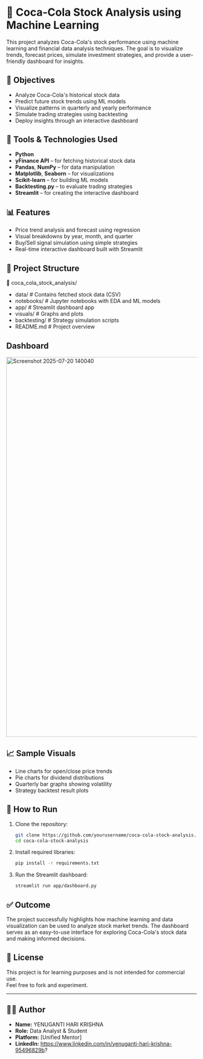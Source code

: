 # 🥤 Coca-Cola Stock Analysis using Machine Learning

This project analyzes Coca-Cola's stock performance using machine learning and financial data analysis techniques. The goal is to visualize trends, forecast prices, simulate investment strategies, and provide a user-friendly dashboard for insights.

## 📌 Objectives
- Analyze Coca-Cola's historical stock data
- Predict future stock trends using ML models
- Visualize patterns in quarterly and yearly performance
- Simulate trading strategies using backtesting
- Deploy insights through an interactive dashboard

## 🧰 Tools & Technologies Used
- **Python**
- **yFinance API** – for fetching historical stock data
- **Pandas**, **NumPy** – for data manipulation
- **Matplotlib**, **Seaborn** – for visualizations
- **Scikit-learn** – for building ML models
- **Backtesting.py** – to evaluate trading strategies
- **Streamlit** – for creating the interactive dashboard

## 📊 Features
- Price trend analysis and forecast using regression
- Visual breakdowns by year, month, and quarter
- Buy/Sell signal simulation using simple strategies
- Real-time interactive dashboard built with Streamlit

## 📂 Project Structure
📁 coca_cola_stock_analysis/
- data/ # Contains fetched stock data (CSV)
- notebooks/ # Jupyter notebooks with EDA and ML models
- app/ # Streamlit dashboard app
- visuals/ # Graphs and plots
- backtesting/ # Strategy simulation scripts
- README.md # Project overview

## Dashboard
<img width="1787" height="1005" alt="Screenshot 2025-07-20 140040" src="https://github.com/user-attachments/assets/d2923e61-821f-495a-91a5-c2890bd86715" />

## 📈 Sample Visuals
- Line charts for open/close price trends
- Pie charts for dividend distributions
- Quarterly bar graphs showing volatility
- Strategy backtest result plots

## 🚀 How to Run
1. Clone the repository:
    ```bash
    git clone https://github.com/yourusername/coca-cola-stock-analysis.git
    cd coca-cola-stock-analysis
    ```

2. Install required libraries:
    ```bash
    pip install -r requirements.txt
    ```

3. Run the Streamlit dashboard:
    ```bash
    streamlit run app/dashboard.py
    ```

## ✅ Outcome
The project successfully highlights how machine learning and data visualization can be used to analyze stock market trends. The dashboard serves as an easy-to-use interface for exploring Coca-Cola's stock data and making informed decisions.

## 📜 License

This project is for learning purposes and is not intended for commercial use.  
Feel free to fork and experiment.

---

## 🙋‍♂️ Author

- **Name:** YENUGANTI HARI KRISHNA  
- **Role:** Data Analyst & Student  
- **Platform:** [Unified Mentor]  
- **LinkedIn:** https://www.linkedin.com/in/yenuganti-hari-krishna-95496829b?
